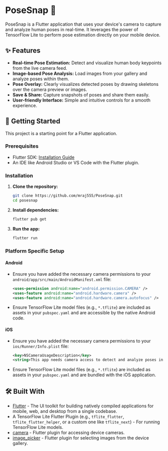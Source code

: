 # PoseSnap 📸

PoseSnap is a Flutter application that uses your device's camera to capture and analyze human poses in real-time. It leverages the power of TensorFlow Lite to perform pose estimation directly on your mobile device.

## ✨ Features

*   **Real-time Pose Estimation:** Detect and visualize human body keypoints from the live camera feed.
*   **Image-based Pose Analysis:** Load images from your gallery and analyze poses within them.
*   **Pose Overlay:** Clearly visualizes detected poses by drawing skeletons over the camera preview or images.
*   **Save & Share:** Capture snapshots of poses and share them easily.
*   **User-friendly Interface:** Simple and intuitive controls for a smooth experience.

## 🚀 Getting Started

This project is a starting point for a Flutter application.

### Prerequisites

*   Flutter SDK: [Installation Guide](https://flutter.dev/docs/get-started/install)
*   An IDE like Android Studio or VS Code with the Flutter plugin.

### Installation

1.  **Clone the repository:**
    ```bash
    git clone https://github.com/mraj555/PoseSnap.git
    cd posesnap
    ```
2.  **Install dependencies:**
    ```bash
    flutter pub get
    ```
3.  **Run the app:**
    ```bash
    flutter run
    ```

### Platform Specific Setup

#### Android
*   Ensure you have added the necessary camera permissions to your `android/app/src/main/AndroidManifest.xml` file:
    ```xml
    <uses-permission android:name="android.permission.CAMERA" />
    <uses-feature android:name="android.hardware.camera" />
    <uses-feature android:name="android.hardware.camera.autofocus" />
    ```
*   Ensure TensorFlow Lite model files (e.g., `*.tflite`) are included as assets in your `pubspec.yaml` and are accessible by the native Android code.

#### iOS
*   Ensure you have added the necessary camera permissions to your `ios/Runner/Info.plist` file:
    ```xml
    <key>NSCameraUsageDescription</key>
    <string>This app needs camera access to detect and analyze poses in real-time.</string>
    ```
*   Ensure TensorFlow Lite model files (e.g., `*.tflite`) are included as assets in your `pubspec.yaml` and are bundled with the iOS application.


## 🛠️ Built With

*   [Flutter](https://flutter.dev/) - The UI toolkit for building natively compiled applications for mobile, web, and desktop from a single codebase.
*   A TensorFlow Lite Flutter Plugin (e.g., `tflite_flutter`, `tflite_flutter_helper`, or a custom one like `tflite_next`) - For running TensorFlow Lite models.
*   [camera](https://pub.dev/packages/camera) - Flutter plugin for accessing device cameras.
*   [image_picker](https://pub.dev/packages/image_picker) - Flutter plugin for selecting images from the device gallery.